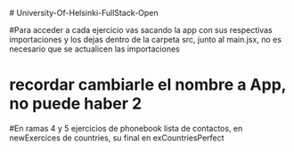 
#   U n i v e r s i t y - O f - H e l s i n k i - F u l l S t a c k - O p e n 

#Para acceder a cada ejercicio vas sacando la app con sus respectivas importaciones y los dejas dentro de la carpeta src, junto al main.jsx, no es necesario que se actualicen las importaciones
 

# recordar cambiarle el nombre a App, no puede haber 2
 
#En ramas 4 y 5 ejercicios de phonebook lista de contactos, en newExercices de countries, su final en exCountriesPerfect
